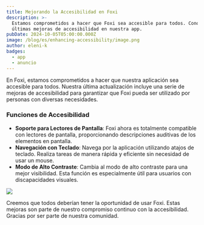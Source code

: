 ```yaml
---
title: Mejorando la Accesibilidad en Foxi
description: >-
  Estamos comprometidos a hacer que Foxi sea accesible para todos. Conoce las
  últimas mejoras de accesibilidad en nuestra app.
pubDate: 2024-10-05T05:00:00.000Z
image: /blog/es/enhancing-accessibility/image.png
author: eleni-k
badges:
  - app
  - anuncio
---
```

En Foxi, estamos comprometidos a hacer que nuestra aplicación sea accesible para todos. Nuestra última actualización incluye una serie de mejoras de accesibilidad para garantizar que Foxi pueda ser utilizado por personas con diversas necesidades.

### Funciones de Accesibilidad

- **Soporte para Lectores de Pantalla**: Foxi ahora es totalmente compatible con lectores de pantalla, proporcionando descripciones auditivas de los elementos en pantalla.
- **Navegación con Teclado**: Navega por la aplicación utilizando atajos de teclado. Realiza tareas de manera rápida y eficiente sin necesidad de usar un mouse.
- **Modo de Alto Contraste**: Cambia al modo de alto contraste para una mejor visibilidad. Esta función es especialmente útil para usuarios con discapacidades visuales.

![](/blog/es/enhancing-accessibility/post-04.png)

Creemos que todos deberían tener la oportunidad de usar Foxi. Estas mejoras son parte de nuestro compromiso continuo con la accesibilidad. Gracias por ser parte de nuestra comunidad.
